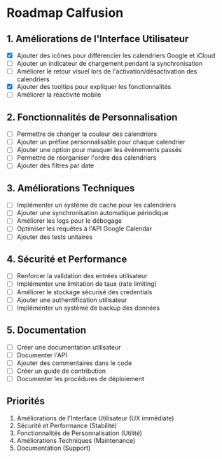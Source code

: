 # Roadmap Calfusion

## 1. Améliorations de l'Interface Utilisateur
- [x] Ajouter des icônes pour différencier les calendriers Google et iCloud
- [ ] Ajouter un indicateur de chargement pendant la synchronisation
- [ ] Améliorer le retour visuel lors de l'activation/désactivation des calendriers
- [x] Ajouter des tooltips pour expliquer les fonctionnalités
- [ ] Améliorer la réactivité mobile

## 2. Fonctionnalités de Personnalisation
- [ ] Permettre de changer la couleur des calendriers
- [ ] Ajouter un préfixe personnalisable pour chaque calendrier
- [ ] Ajouter une option pour masquer les événements passés
- [ ] Permettre de réorganiser l'ordre des calendriers
- [ ] Ajouter des filtres par date

## 3. Améliorations Techniques
- [ ] Implémenter un système de cache pour les calendriers
- [ ] Ajouter une synchronisation automatique périodique
- [ ] Améliorer les logs pour le débogage
- [ ] Optimiser les requêtes à l'API Google Calendar
- [ ] Ajouter des tests unitaires

## 4. Sécurité et Performance
- [ ] Renforcer la validation des entrées utilisateur
- [ ] Implémenter une limitation de taux (rate limiting)
- [ ] Améliorer le stockage sécurisé des credentials
- [ ] Ajouter une authentification utilisateur
- [ ] Implémenter un système de backup des données

## 5. Documentation
- [ ] Créer une documentation utilisateur
- [ ] Documenter l'API
- [ ] Ajouter des commentaires dans le code
- [ ] Créer un guide de contribution
- [ ] Documenter les procédures de déploiement

## Priorités
1. Améliorations de l'Interface Utilisateur (UX immédiate)
2. Sécurité et Performance (Stabilité)
3. Fonctionnalités de Personnalisation (Utilité)
4. Améliorations Techniques (Maintenance)
5. Documentation (Support) 